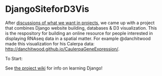 # DjangoSiteforD3Vis

After [discussions of what we want in projects](https://github.com/TheCodingCollective/Welcome/issues), we came up with a project that combines Django website building, databases & D3 visualization. This is the respository for building an online resource for people interested in displaying RNAseq data in a spatial matter. For example @danchitwood  made this visualization for his Calerpa data: http://danchitwood.github.io/CaulerpaGeneExpression/. 

To Start:

See [the project wiki](https://github.com/TheCodingCollective/DjangoSiteforD3Vis/wiki) for info on learning Django!
